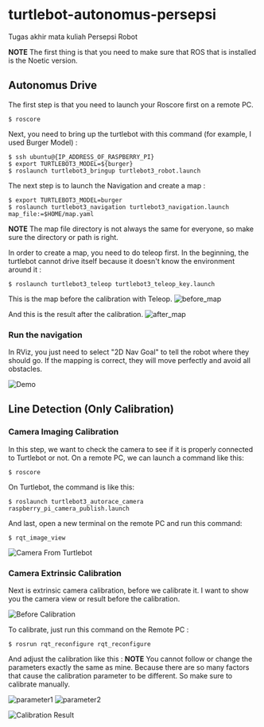 # turtlebot-autonomus-persepsi
Tugas akhir mata kuliah Persepsi Robot

**NOTE**
The first thing is that you need to make sure that ROS that is installed is the Noetic version.

## Autonomus Drive
The first step is that you need to launch your Roscore first on a remote PC.
```
$ roscore
```
Next, you need to bring up the turtlebot with this command (for example, I used Burger Model) :
```
$ ssh ubuntu@{IP_ADDRESS_OF_RASPBERRY_PI}
$ export TURTLEBOT3_MODEL=${burger}
$ roslaunch turtlebot3_bringup turtlebot3_robot.launch
```

The next step is to launch the Navigation and create a map :
```
$ export TURTLEBOT3_MODEL=burger
$ roslaunch turtlebot3_navigation turtlebot3_navigation.launch map_file:=$HOME/map.yaml
```
**NOTE** The map file directory is not always the same for everyone, so make sure the directory or path is right.

In order to create a map, you need to do teleop first. In the beginning, the turtlebot cannot drive itself because it doesn't know the environment around it :
```
$ roslaunch turtlebot3_teleop turtlebot3_teleop_key.launch
```
This is the map before the calibration with Teleop.
![before_map](https://github.com/mananispiwpiw/turtlebot-autonomus-persepsi/blob/main/map_before.jpeg)

And this is the result after the calibration.
![after_map](https://github.com/mananispiwpiw/turtlebot-autonomus-persepsi/blob/main/map_after.jpeg)

### Run the navigation
In RViz, you just need to select "2D Nav Goal" to tell the robot where they should go. If the mapping is correct, they will move perfectly and avoid all obstacles.

![Demo](https://github.com/mananispiwpiw/turtlebot-autonomus-persepsi/blob/main/ezgif.com-video-to-gif.gif)


## Line Detection (Only Calibration)
### Camera Imaging Calibration
In this step, we want to check the camera to see if it is properly connected to Turtlebot or not. 
On a remote PC, we can launch a command like this: 
```
$ roscore
```
On Turtlebot, the command is like this:
```
$ roslaunch turtlebot3_autorace_camera raspberry_pi_camera_publish.launch
```
And last, open a new terminal on the remote PC and run this command:
```
$ rqt_image_view
```

![Camera From Turtlebot](https://github.com/mananispiwpiw/turtlebot-autonomus-persepsi/blob/main/camera_result.jpeg)

### Camera Extrinsic Calibration
Next is extrinsic camera calibration, before we calibrate it. I want to show you the camera view or result before the calibration.

![Before Calibration](https://github.com/mananispiwpiw/turtlebot-autonomus-persepsi/blob/main/extrinsic_before.jpeg)

To calibrate, just run this command on the Remote PC :
```
$ rosrun rqt_reconfigure rqt_reconfigure
```

And adjust the calibration like this :
**NOTE** You cannot follow or change the parameters exactly the same as mine. Because there are so many factors that cause the calibration parameter to be different. So make sure to calibrate manually.

![parameter1](https://github.com/mananispiwpiw/turtlebot-autonomus-persepsi/blob/main/parameter1.jpeg)
![parameter2](https://github.com/mananispiwpiw/turtlebot-autonomus-persepsi/blob/main/parameter2.jpeg)

![Calibration Result](https://github.com/mananispiwpiw/turtlebot-autonomus-persepsi/blob/main/extrinsic_after.jpeg)

